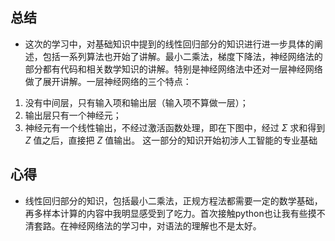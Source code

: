 ## 总结
 
 - 这次的学习中，对基础知识中提到的线性回归部分的知识进行进一步具体的阐述，包括一系列算法也开始了讲解。最小二乘法，梯度下降法，神经网络法的部分都有代码和相关数学知识的讲解。特别是神经网络法中还对一层神经网络做了展开讲解。一层神经网络的三个特点：
 1. 没有中间层，只有输入项和输出层（输入项不算做一层）；
 2. 输出层只有一个神经元；
 3. 神经元有一个线性输出，不经过激活函数处理，即在下图中，经过 $\Sigma$ 求和得到 $Z$ 值之后，直接把 $Z$ 值输出。
 这一部分的知识开始初涉人工智能的专业基础

## 心得

 - 线性回归部分的知识，包括最小二乘法，正规方程法都需要一定的数学基础，再多样本计算的内容中我明显感受到了吃力。首次接触python也让我有些摸不清套路。在神经网络法的学习中，对语法的理解也不是太好。